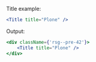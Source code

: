 Title example:

```jsx static
<Title title="Plone" />
```

Output:

```jsx noeditor
<div className={'rsg--pre-42'}>
    <Title title="Plone" />
</div>
```

